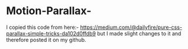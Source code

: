 # Motion-Parallax-
I copied this code from here:-
https://medium.com/@dailyfire/pure-css-parallax-simple-tricks-da102d0ffdb9
but I made slight changes to it and therefore posted it on my github.
